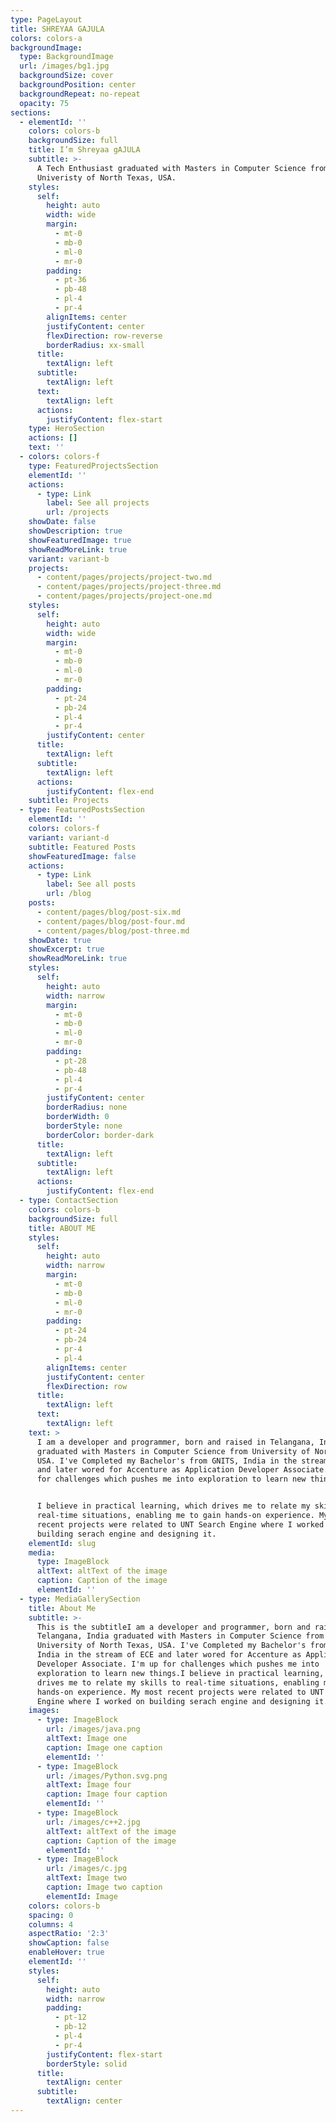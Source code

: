 ```yaml
---
type: PageLayout
title: SHREYAA GAJULA
colors: colors-a
backgroundImage:
  type: BackgroundImage
  url: /images/bg1.jpg
  backgroundSize: cover
  backgroundPosition: center
  backgroundRepeat: no-repeat
  opacity: 75
sections:
  - elementId: ''
    colors: colors-b
    backgroundSize: full
    title: I’m Shreyaa gAJULA
    subtitle: >-
      A Tech Enthusiast graduated with Masters in Computer Science from
      Univeristy of North Texas, USA.
    styles:
      self:
        height: auto
        width: wide
        margin:
          - mt-0
          - mb-0
          - ml-0
          - mr-0
        padding:
          - pt-36
          - pb-48
          - pl-4
          - pr-4
        alignItems: center
        justifyContent: center
        flexDirection: row-reverse
        borderRadius: xx-small
      title:
        textAlign: left
      subtitle:
        textAlign: left
      text:
        textAlign: left
      actions:
        justifyContent: flex-start
    type: HeroSection
    actions: []
    text: ''
  - colors: colors-f
    type: FeaturedProjectsSection
    elementId: ''
    actions:
      - type: Link
        label: See all projects
        url: /projects
    showDate: false
    showDescription: true
    showFeaturedImage: true
    showReadMoreLink: true
    variant: variant-b
    projects:
      - content/pages/projects/project-two.md
      - content/pages/projects/project-three.md
      - content/pages/projects/project-one.md
    styles:
      self:
        height: auto
        width: wide
        margin:
          - mt-0
          - mb-0
          - ml-0
          - mr-0
        padding:
          - pt-24
          - pb-24
          - pl-4
          - pr-4
        justifyContent: center
      title:
        textAlign: left
      subtitle:
        textAlign: left
      actions:
        justifyContent: flex-end
    subtitle: Projects
  - type: FeaturedPostsSection
    elementId: ''
    colors: colors-f
    variant: variant-d
    subtitle: Featured Posts
    showFeaturedImage: false
    actions:
      - type: Link
        label: See all posts
        url: /blog
    posts:
      - content/pages/blog/post-six.md
      - content/pages/blog/post-four.md
      - content/pages/blog/post-three.md
    showDate: true
    showExcerpt: true
    showReadMoreLink: true
    styles:
      self:
        height: auto
        width: narrow
        margin:
          - mt-0
          - mb-0
          - ml-0
          - mr-0
        padding:
          - pt-28
          - pb-48
          - pl-4
          - pr-4
        justifyContent: center
        borderRadius: none
        borderWidth: 0
        borderStyle: none
        borderColor: border-dark
      title:
        textAlign: left
      subtitle:
        textAlign: left
      actions:
        justifyContent: flex-end
  - type: ContactSection
    colors: colors-b
    backgroundSize: full
    title: ABOUT ME
    styles:
      self:
        height: auto
        width: narrow
        margin:
          - mt-0
          - mb-0
          - ml-0
          - mr-0
        padding:
          - pt-24
          - pb-24
          - pr-4
          - pl-4
        alignItems: center
        justifyContent: center
        flexDirection: row
      title:
        textAlign: left
      text:
        textAlign: left
    text: >
      I am a developer and programmer, born and raised in Telangana, India
      graduated with Masters in Computer Science from University of North Texas,
      USA. I've Completed my Bachelor's from GNITS, India in the stream of ECE
      and later wored for Accenture as Application Developer Associate. I'm up
      for challenges which pushes me into exploration to learn new things. 


      I believe in practical learning, which drives me to relate my skills to
      real-time situations, enabling me to gain hands-on experience. My most
      recent projects were related to UNT Search Engine where I worked on
      building serach engine and designing it. 
    elementId: slug
    media:
      type: ImageBlock
      altText: altText of the image
      caption: Caption of the image
      elementId: ''
  - type: MediaGallerySection
    title: About Me
    subtitle: >-
      This is the subtitleI am a developer and programmer, born and raised in
      Telangana, India graduated with Masters in Computer Science from
      University of North Texas, USA. I've Completed my Bachelor's from GNITS,
      India in the stream of ECE and later wored for Accenture as Application
      Developer Associate. I'm up for challenges which pushes me into
      exploration to learn new things.I believe in practical learning, which
      drives me to relate my skills to real-time situations, enabling me to gain
      hands-on experience. My most recent projects were related to UNT Search
      Engine where I worked on building serach engine and designing it.
    images:
      - type: ImageBlock
        url: /images/java.png
        altText: Image one
        caption: Image one caption
        elementId: ''
      - type: ImageBlock
        url: /images/Python.svg.png
        altText: Image four
        caption: Image four caption
        elementId: ''
      - type: ImageBlock
        url: /images/c++2.jpg
        altText: altText of the image
        caption: Caption of the image
        elementId: ''
      - type: ImageBlock
        url: /images/c.jpg
        altText: Image two
        caption: Image two caption
        elementId: Image
    colors: colors-b
    spacing: 0
    columns: 4
    aspectRatio: '2:3'
    showCaption: false
    enableHover: true
    elementId: ''
    styles:
      self:
        height: auto
        width: narrow
        padding:
          - pt-12
          - pb-12
          - pl-4
          - pr-4
        justifyContent: flex-start
        borderStyle: solid
      title:
        textAlign: center
      subtitle:
        textAlign: center
---
```

